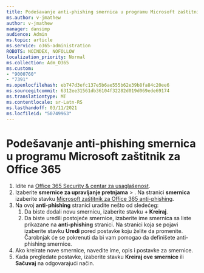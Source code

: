 ```yaml
---
title: Podešavanje anti-phishing smernica u programu Microsoft zaštitnik za Office 365
ms.author: v-jmathew
author: v-jmathew
manager: dansimp
audience: Admin
ms.topic: article
ms.service: o365-administration
ROBOTS: NOINDEX, NOFOLLOW
localization_priority: Normal
ms.collection: Adm_O365
ms.custom:
- "9000760"
- "7391"
ms.openlocfilehash: eb747d3efc137e5b6ae555b62e39b8fa84c20ee6
ms.sourcegitcommit: 6312ee31561db36104f32282d019d069ede69174
ms.translationtype: MT
ms.contentlocale: sr-Latn-RS
ms.lasthandoff: 03/11/2021
ms.locfileid: "50749963"
---
```

# <a name="set-up-anti-phishing-policies-in-microsoft-defender-for-office-365"></a>Podešavanje anti-phishing smernica u programu Microsoft zaštitnik za Office 365

1. Idite na [Office 365 Security & centar za usaglašenost](https://go.microsoft.com/fwlink/p/?linkid=2077143).
2. Izaberite **smernice za upravljanje pretnjama**  >  . Na stranici **smernica** izaberite stavku [Microsoft zaštitnik za Office 365 anti-phishing](https://go.microsoft.com/fwlink/?linkid=2101369).
3. Na ovoj **anti-phishing** stranici uradite nešto od sledećeg:
    1. Da biste dodali novu smernicu, izaberite stavku **+ Kreiraj**.
    1. Da biste uredili postojeće smernice, izaberite ime smernica sa liste prikazane na **anti-phishing** stranici. Na stranici koja se pojavi izaberite stavku **Uredi** pored postavke koju želite da promenite. Čarobnjak će se pokrenuti da bi vam pomogao da definišete anti-phishing smernice.
4. Ako kreirate nove smernice, navedite ime, opis i postavke za smernice.
5. Kada pregledate postavke, izaberite stavku **Kreiraj ove smernice** ili **Sačuvaj** na odgovarajući način.
